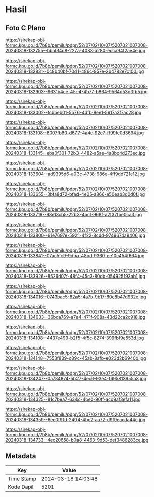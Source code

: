 # Hasil

## Foto C Plano

https://sirekap-obj-formc.kpu.go.id/7b8b/pemilu/pdpr/52/07/02/10/07/5207021007008-20240318-132755--bba0f4d8-227a-4083-a280-ecca94f2ae4e.jpg

https://sirekap-obj-formc.kpu.go.id/7b8b/pemilu/pdpr/52/07/02/10/07/5207021007008-20240318-132831--0c8b40bf-70d1-486c-957e-2b4782e7c100.jpg

https://sirekap-obj-formc.kpu.go.id/7b8b/pemilu/pdpr/52/07/02/10/07/5207021007008-20240318-132903--9631b4ce-45e4-4b77-b864-9564d53d3fb5.jpg

https://sirekap-obj-formc.kpu.go.id/7b8b/pemilu/pdpr/52/07/02/10/07/5207021007008-20240318-133002--fcbbeb01-5b76-4dfb-8ee1-5917a3f7ac28.jpg

https://sirekap-obj-formc.kpu.go.id/7b8b/pemilu/pdpr/52/07/02/10/07/5207021007008-20240318-133108--8007fb80-d677-4a4e-92e7-ff99fe0d3694.jpg

https://sirekap-obj-formc.kpu.go.id/7b8b/pemilu/pdpr/52/07/02/10/07/5207021007008-20240318-133145--eba0f301-72b3-4482-a5ae-4a8bc4d273ec.jpg

https://sirekap-obj-formc.kpu.go.id/7b8b/pemilu/pdpr/52/07/02/10/07/5207021007008-20240318-133604--ad9395d6-a03c-4738-986e-4ff9dd721e12.jpg

https://sirekap-obj-formc.kpu.go.id/7b8b/pemilu/pdpr/52/07/02/10/07/5207021007008-20240318-133655--3bfa8d72-bfad-4e05-a866-e50eab3d0d0f.jpg

https://sirekap-obj-formc.kpu.go.id/7b8b/pemilu/pdpr/52/07/02/10/07/5207021007008-20240318-133719--98e13cb5-22b3-4bc1-968f-a2f37fbe0ca3.jpg

https://sirekap-obj-formc.kpu.go.id/7b8b/pemilu/pdpr/52/07/02/10/07/5207021007008-20240318-133800--91e7697e-5921-4f22-8cdd-9749674a9406.jpg

https://sirekap-obj-formc.kpu.go.id/7b8b/pemilu/pdpr/52/07/02/10/07/5207021007008-20240318-133841--07ac5fc9-9dba-48bd-9360-ee10c454f664.jpg

https://sirekap-obj-formc.kpu.go.id/7b8b/pemilu/pdpr/52/07/02/10/07/5207021007008-20240318-133926--8526d07f-48f4-45c3-80db-054925193ab1.jpg

https://sirekap-obj-formc.kpu.go.id/7b8b/pemilu/pdpr/52/07/02/10/07/5207021007008-20240318-134016--0743bac5-82a5-4a7b-9b17-60e8b47d932c.jpg

https://sirekap-obj-formc.kpu.go.id/7b8b/pemilu/pdpr/52/07/02/10/07/5207021007008-20240318-134033--36bda769-a7e4-471f-908a-43d22ca2c918.jpg

https://sirekap-obj-formc.kpu.go.id/7b8b/pemilu/pdpr/52/07/02/10/07/5207021007008-20240318-134108--4437e499-b2f5-4f5c-8274-399fbf9e553d.jpg

https://sirekap-obj-formc.kpu.go.id/7b8b/pemilu/pdpr/52/07/02/10/07/5207021007008-20240318-134148--7553f839-c89c-45ab-8afb-e023d2b6940b.jpg

https://sirekap-obj-formc.kpu.go.id/7b8b/pemilu/pdpr/52/07/02/10/07/5207021007008-20240318-134247--0a734874-5b27-4ec6-93e4-f695813955a3.jpg

https://sirekap-obj-formc.kpu.go.id/7b8b/pemilu/pdpr/52/07/02/10/07/5207021007008-20240318-134325--81c7bea7-634c-4be0-90ff-acd9af3efa11.jpg

https://sirekap-obj-formc.kpu.go.id/7b8b/pemilu/pdpr/52/07/02/10/07/5207021007008-20240318-134359--6ec0f91d-2404-4bc2-aa72-d9f9eacda44c.jpg

https://sirekap-obj-formc.kpu.go.id/7b8b/pemilu/pdpr/52/07/02/10/07/5207021007008-20240318-134733--4ec20658-b0a8-4463-9d53-def3486283ce.jpg


## Metadata

| Key        | Value               |
| ---------- | ------------------- |
| Time Stamp | 2024-03-18 14:03:48 |
| Kode Dapil | 5201                |



